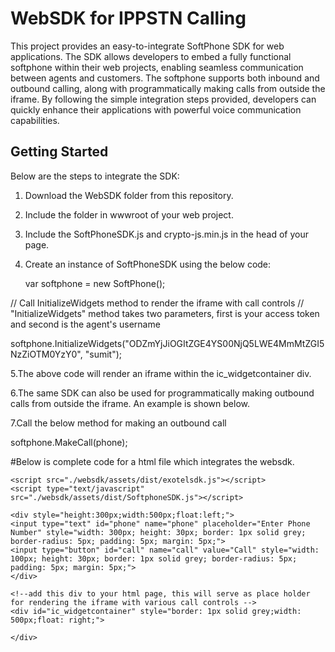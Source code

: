 # WebSDK for IPPSTN Calling

This project provides an easy-to-integrate SoftPhone SDK for web applications. The SDK allows developers to embed a fully functional softphone within their web projects, enabling seamless communication between agents and customers. The softphone supports both inbound and outbound calling, along with programmatically making calls from outside the iframe. By following the simple integration steps provided, developers can quickly enhance their applications with powerful voice communication capabilities.

## Getting Started

Below are the steps to integrate the SDK:

1. Download the WebSDK folder from this repository.
2. Include the folder in wwwroot of your web project.
3. Include the SoftPhoneSDK.js and crypto-js.min.js in the head of your page.
4. Create an instance of SoftPhoneSDK using the below code: 

   var softphone = new SoftPhone(); 
   
  // Call InitializeWidgets method to render the iframe with call controls
  // "InitializeWidgets" method takes two parameters, first is your access token and second is the agent's username
  
  softphone.InitializeWidgets("ODZmYjJiOGItZGE4YS00NjQ5LWE4MmMtZGI5NzZiOTM0YzY0", "sumit");
  
5.The above code will render an iframe within the ic_widgetcontainer div.

6.The same SDK can also be used for programmatically making outbound calls from outside the iframe. An example is shown below.

7.Call the below method for making an outbound call

  softphone.MakeCall(phone);
  

#Below is complete code for a html file which integrates the websdk.

<html>

<head>
    <title>MyCrm</title>
    <script src="https://ajax.googleapis.com/ajax/libs/jquery/3.5.1/jquery.min.js"></script>
    <script src="https://cdnjs.cloudflare.com/ajax/libs/crypto-js/4.1.1/crypto-js.min.js"></script>

    <script src="./websdk/assets/dist/exotelsdk.js"></script>
    <script type="text/javascript" src="./websdk/assets/dist/SoftphoneSDK.js"></script>

</head>

<body>

    <div style="height:300px;width:500px;float:left;">
    <input type="text" id="phone" name="phone" placeholder="Enter Phone Number" style="width: 300px; height: 30px; border: 1px solid grey; border-radius: 5px; padding: 5px; margin: 5px;">
    <input type="button" id="call" name="call" value="Call" style="width: 100px; height: 30px; border: 1px solid grey; border-radius: 5px; padding: 5px; margin: 5px;">
    </div>

    <!--add this div to your html page, this will serve as place holder for rendering the iframe with various call controls -->
    <div id="ic_widgetcontainer" style="border: 1px solid grey;width: 500px;float: right;">

    </div>

</body>
<script>

    $(document).ready(function(){


        //create instance of softphone js
        var softphone = new SoftPhone(); 
        //call InitializeWidgets method to render the iframe with call controls
        //"InitializeWidgets" method takes two parameters, first is your accesstoke and second is agent's username
        softphone.InitializeWidgets("ODZmYjJiOGItZGE4YS00NjQ5LWE4MmMtZGI5NzZiOTM0YzY0", "sumit");

        //call the "Call" method to initiate a outbount call
        $("#call").click(function(){
            var phone = $("#phone").val();
            softphone.MakeCall(phone);
        });


    });
</script>

</html>


